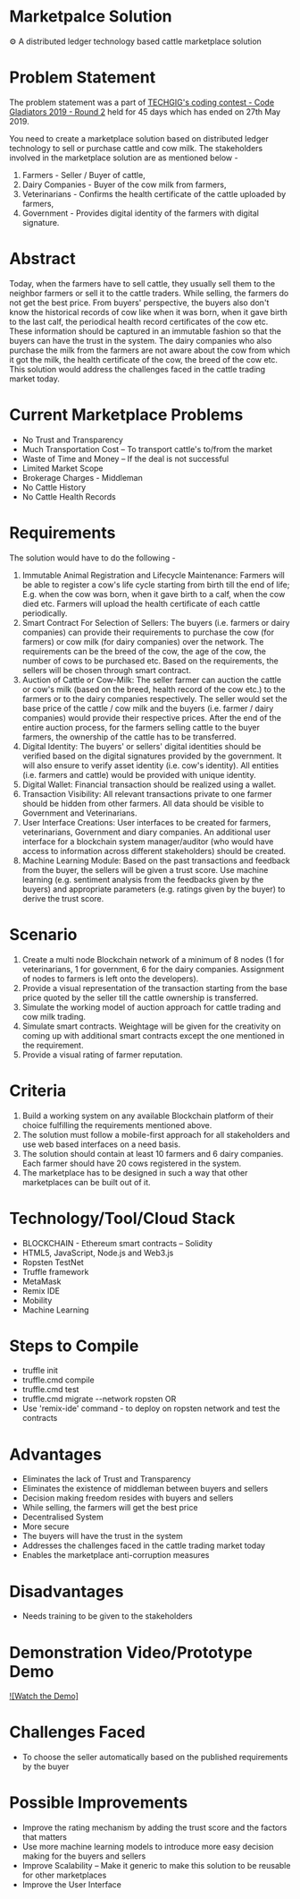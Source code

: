 # Marketpalce Solution

⚙️ A distributed ledger technology based cattle marketplace solution

Problem Statement
==================

The problem statement was a part of [TECHGIG's coding contest - Code Gladiators 2019 - Round 2](https://www.techgig.com/codegladiators) held for 45 days which has ended on 27th May 2019.

You need to create a marketplace solution based on distributed ledger technology to sell or purchase cattle and cow milk. The stakeholders involved in the marketplace solution are as mentioned below -
1. Farmers - Seller / Buyer of cattle,
2. Dairy Companies - Buyer of the cow milk from farmers,
3. Veterinarians - Confirms the health certificate of the cattle uploaded by farmers,
4. Government - Provides digital identity of the farmers with digital signature.


Abstract
==================

Today, when the farmers have to sell cattle, they usually sell them to the neighbor farmers or sell it to the cattle traders. While selling, the farmers do not get the best price. From buyers' perspective, the buyers also don't know the historical records of cow like when it was born, when it gave birth to the last calf, the periodical health record certificates of the cow etc. These information should be captured in an immutable fashion so that the buyers can have the trust in the system. The dairy companies who also purchase the milk from the farmers are not aware about the cow from which it got the milk, the health certificate of the cow, the breed of the cow etc. This solution would address the challenges faced in the cattle trading market today.


Current Marketplace Problems
==================

* No Trust and Transparency
* Much Transportation Cost – To transport cattle's to/from the market
* Waste of Time and Money – If the deal is not successful
* Limited Market Scope
* Brokerage Charges - Middleman
* No Cattle History
* No Cattle Health Records


Requirements
=====================

The solution would have to do the following -

1. Immutable Animal Registration and Lifecycle Maintenance: Farmers will be able to register a cow's life cycle starting from birth till the end of life; E.g. when the cow was born, when it gave birth to a calf, when the cow died etc. Farmers will upload the health certificate of each cattle periodically.
2. Smart Contract For Selection of Sellers: The buyers (i.e. farmers or dairy companies) can provide their requirements to purchase the cow (for farmers) or cow milk (for dairy companies) over the network. The requirements can be the breed of the cow, the age of the cow, the number of cows to be purchased etc. Based on the requirements, the sellers will be chosen through smart contract.
3. Auction of Cattle or Cow-Milk: The seller farmer can auction the cattle or cow's milk (based on the breed, health record of the cow etc.) to the farmers or to the dairy companies respectively. The seller would set the base price of the cattle / cow milk and the buyers (i.e. farmer / dairy companies) would provide their respective prices. After the end of the entire auction process, for the farmers selling cattle to the buyer farmers, the ownership of the cattle has to be transferred.
4. Digital Identity: The buyers' or sellers' digital identities should be verified based on the digital signatures provided by the government. It will also ensure to verify asset identity (i.e. cow's identity). All entities (i.e. farmers and cattle) would be provided with unique identity.
5. Digital Wallet: Financial transaction should be realized using a wallet.
6. Transaction Visibility: All relevant transactions private to one farmer should be hidden from other farmers. All data should be visible to Government and Veterinarians.
7. User Interface Creations: User interfaces to be created for farmers, veterinarians, Government and diary companies. An additional user interface for a blockchain system manager/auditor (who would have access to information across different stakeholders) should be created.
8. Machine Learning Module: Based on the past transactions and feedback from the buyer, the sellers will be given a trust score. Use machine learning (e.g. sentiment analysis from the feedbacks given by the buyers) and appropriate parameters (e.g. ratings given by the buyer) to derive the trust score.

Scenario
=====================

1. Create a multi node Blockchain network of a minimum of 8 nodes (1 for veterinarians, 1 for government, 6 for the dairy companies. Assignment of nodes to farmers is left onto the developers).
2. Provide a visual representation of the transaction starting from the base price quoted by the seller till the cattle ownership is transferred.
3. Simulate the working model of auction approach for cattle trading and cow milk trading.
4. Simulate smart contracts. Weightage will be given for the creativity on coming up with additional smart contracts except the one mentioned in the requirement.
5. Provide a visual rating of farmer reputation.

Criteria
=====================

1. Build a working system on any available Blockchain platform of their choice fulfilling the requirements mentioned above.
2. The solution must follow a mobile-first approach for all stakeholders and use web based interfaces on a need basis.
3. The solution should contain at least 10 farmers and 6 dairy companies. Each farmer should have 20 cows registered in the system.
4. The marketplace has to be designed in such a way that other marketplaces can be built out of it.


Technology/Tool/Cloud Stack
=====================

* BLOCKCHAIN - Ethereum smart contracts – Solidity
* HTML5, JavaScript, Node.js and Web3.js
* Ropsten TestNet
* Truffle framework
* MetaMask
* Remix IDE
* Mobility
* Machine Learning


Steps to Compile
=====================

* truffle init
* truffle.cmd compile
* truffle.cmd test
* truffle.cmd migrate --network ropsten OR
* Use 'remix-ide' command - to deploy on ropsten network and test the contracts


Advantages
=====================

* Eliminates the lack of Trust and Transparency
* Eliminates the existence of middleman between buyers and sellers
* Decision making freedom resides with buyers and sellers
* While selling, the farmers will get the best price
* Decentralised System
* More secure
* The buyers will have the trust in the system
* Addresses the challenges faced in the cattle trading market today
* Enables the marketplace anti-corruption measures


Disadvantages
=====================

* Needs training to be given to the stakeholders


Demonstration Video/Prototype Demo
=====================

[![Watch the Demo]](https://youtu.be/K6KH5WyjSpA)


Challenges Faced
=====================

* To choose the seller automatically based on the published requirements by the buyer


Possible Improvements
=====================

* Improve the rating mechanism by adding the trust score and the factors that matters
* Use more machine learning models to introduce more easy decision making for the buyers and sellers
* Improve Scalability – Make it generic to make this solution to be reusable for other marketplaces
* Improve the User Interface
